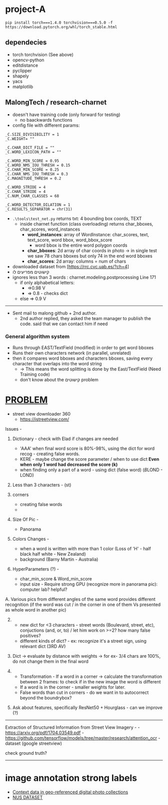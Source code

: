 # project-A

`pip install torch===1.4.0 torchvision===0.5.0 -f https://download.pytorch.org/whl/torch_stable.html`

## dependecies
- torch torchvision (See above)
- opencv-python
- editdistance
- pyclipper
- shapely
- yacs
- matplotlib

## MalongTech / research-charnet
- doesn't have training code (only forward for testing)
  - no baackwards functions
- config file with different params:
```_C.INPUT_SIZE = 2280
_C.SIZE_DIVISIBILITY = 1
_C.WEIGHT= ""

_C.CHAR_DICT_FILE = ""
_C.WORD_LEXICON_PATH = ""

_C.WORD_MIN_SCORE = 0.95
_C.WORD_NMS_IOU_THRESH = 0.15
_C.CHAR_MIN_SCORE = 0.25
_C.CHAR_NMS_IOU_THRESH = 0.3
_C.MAGNITUDE_THRESH = 0.2

_C.WORD_STRIDE = 4
_C.CHAR_STRIDE = 4
_C.NUM_CHAR_CLASSES = 68

_C.WORD_DETECTOR_DILATION = 1
_C.RESULTS_SEPARATOR = chr(31)
```
- `.\tools\test_net.py` returns txt: 4 bounding box coords, TEXT
  - inside charnet function (class overloading) returns char_bboxes, char_scores, word_instances
    - **word_instances**: array of WordInstance: char_scores, text, text_score, word bbox, word_bbox_score
      - word bbox is the entire word polygon coords
    - **char_bboxes**: 2d array of char coords in photo -> in single test we saw 78 chars bboxes but only 74 in the end word bboxes
    - **char_scores**: 2d array: columns = num of chars
- downloaded dataset from [https://rrc.cvc.uab.es/?ch=4]
- קישוטים מפריעים לו
- ignores less than 3 words : charnet.modeling.postprocessing Line 171
  - if only alphabetical letters:
    - =>0.98 V
    - => 0.8 - checks dict
  - else => 0.9 V
  
  
 

---
- Sent mail to malong github + 2nd author. 
  - 2nd author replied, they asked the team manager to publish the code. said that we can contact him if need
### General algorithm system 
- Runs through EAST/TextField (modified) in order to get word bboxes 
- Runs their own characters network (in parallel, unrelated) 
- then it compares word bboxes and characters bboxes, saving every character that overlaps into the word string
  - → This means the word splitting is done by the East/TextField (Need Training code)
  - don't know about the קישוטים problem

# [PROBLEM](https://www.google.com/permissions/geoguidelines/)
- street view downloader 360
  - https://istreetview.com/
  

 Issues -
  1. Dictionary - check with Elad if changes are needed
     - 'AAA'
     when final word score is 80%-98%, using the dict for word recog - creating false words.
     -  KERE - maybe change the score parameter / when to use dict
        **Even when only 1 word had decreased the score (k)**
     -  when finding only a part of a word - using dict (false word) 
        (*B*LOND - LOND)
     
  2. Less than 3 characters - (st)      
  
  3. corners 
     - creating false words
     - 
     
  4. Size Of Pic - 
     - Panorama    
     
  5. Colors Changes - 
     - when a word is written with more than 1 color (Loss of 'H' - half black half white - New Zealand)  
     - background (Barny Martin - Australia)  
       
  6. HyperParameters (?) -
     - char_min_score & Word_min_score
     - input size - Require strong GPU (recognize more in panorama pic): computer lab? helpful?
     
  A. Various pics from different angles of the same word provides different recognition (if the word was cut / in the corner in one of them Vs presented as whole word in another pic)
  
  2. - new dict for <3 characters - street words (Boulevard, street, etc), conjuctions (and, or, to) / let him work on >=2? how many false positives?
     - different kinds of dict? - ex: recognize it's a street sign, using relevant dict (3RD AV)
  
  1. Dict -> evaluate by distance with weights -> for ex- 3/4 chars are 100%, do not change them in the final word
  
  3. - Transformation - If a word in a corner -> calculate the transformation between 2 frames: to check if in the new image the word is different 
     - If a word is in the corner - smaller weights for later.
     - False words than cut in corners - do we want in to autocorrect beyond the boundrybox? 
     
  5. Ask about features, specifically ResNet50 + Hourglass - can we improve (?)   
     
    
   ---  
     
   Extraction of Structured Information from Street View Imagery -
     - https://arxiv.org/pdf/1704.03549.pdf
     - https://github.com/tensorflow/models/tree/master/research/attention_ocr
     - dataset (google streetview)
   
   
   check ground truth?
   
   ---
# image annotation strong labels
- [Context data in geo-referenced digital photo collections](https://dl.acm.org/doi/pdf/10.1145/1027527.1027573)
- [NUS DATASET](https://lms.comp.nus.edu.sg/wp-content/uploads/2019/research/nuswide/NUS-WIDE.html)
